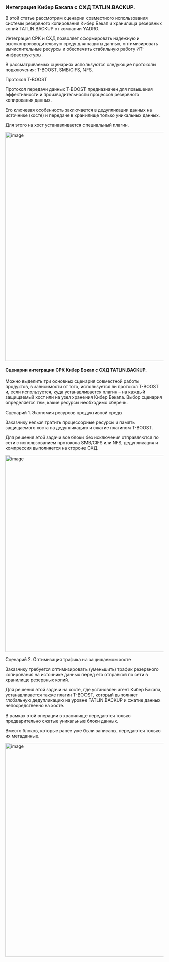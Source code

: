 ### Интеграция Кибер Бэкапа с СХД TATLIN.BACKUP.

В этой статье рассмотрим сценарии совместного использования системы резервного копирования Кибер Бэкап и хранилища резервных копий TATLIN.BACKUP от компании YADRO. 

Интеграция СРК и СХД позволяет сформировать надежную и высокопроизводительную среду для защиты данных, оптимизировать вычислительные ресурсы и обеспечить стабильную работу ИТ-инфраструктуры.

В рассматриваемых сценариях используются следующие протоколы подключения: T-BOOST, SMB/CIFS, NFS.

Протокол T-BOOST

Протокол передачи данных T-BOOST предназначен для повышения эффективности и производительности процессов резервного копирования данных. 

Его ключевая особенность заключается в дедупликации данных на источнике (хосте) и передаче в хранилище только уникальных данных. 

Для этого на хост устанавливается специальный плагин.

<img width="864" height="725" alt="image" src="https://github.com/user-attachments/assets/536bd0d0-4c2b-4c4a-8eaf-716c108cfaaa" />

#### Сценарии интеграции СРК Кибер Бэкап с СХД TATLIN.BACKUP.

Можно выделить три основных сценария совместной работы продуктов, в зависимости от того, используется ли протокол T-BOOST и, если используется, куда устанавливается плагин – на каждый защищаемый хост или на узел хранения Кибер Бэкапа. Выбор сценария определяется тем, какие ресурсы необходимо сберечь.

Сценарий 1. Экономия ресурсов продуктивной среды.

Заказчику нельзя тратить процессорные ресурсы и память защищаемого хоста на дедупликацию и сжатие плагином T-BOOST.

Для решения этой задачи все блоки без исключения отправляются по сети с использованием протокола SMB/CIFS или NFS, дедупликация и компрессия выполняется на стороне СХД.

<img width="604" height="624" alt="image" src="https://github.com/user-attachments/assets/c0936c8c-d305-405a-8582-bc70c9a946c2" />

Сценарий 2. Оптимизация трафика на защищаемом хосте

Заказчику требуется оптимизировать (уменьшить) трафик резервного копирования на источнике данных перед его отправкой по сети в хранилище резервных копий.

Для решения этой задачи на хосте, где установлен агент Кибер Бэкапа, устанавливается также плагин T-BOOST, который выполняет глобальную дедупликацию на уровне TATLIN.BACKUP и сжатие данных непосредственно на хосте. 

В рамках этой операции в хранилище передаются только предварительно сжатые уникальные блоки данных. 

Вместо блоков, которые ранее уже были записаны, передаются только их метаданные.

<img width="698" height="678" alt="image" src="https://github.com/user-attachments/assets/32f7eb9e-20ab-453b-b252-f7456a416f4f" />





